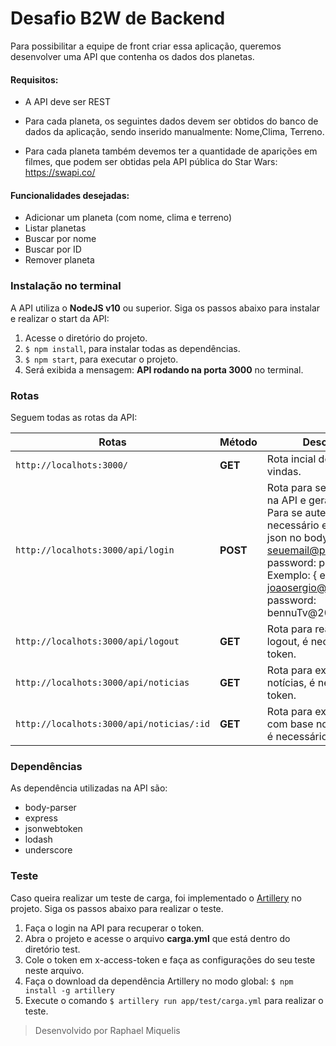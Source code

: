 # Desafio B2W de Backend

Para possibilitar a equipe de front criar essa aplicação, queremos desenvolver uma API que contenha os dados dos planetas.

#### Requisitos:

- A API deve ser REST

- Para cada planeta, os seguintes dados devem ser obtidos do banco de dados da aplicação, sendo inserido manualmente: Nome,Clima, Terreno.

- Para cada planeta também devemos ter a quantidade de aparições em filmes, que podem ser obtidas pela API pública do Star Wars: https://swapi.co/

#### Funcionalidades desejadas:

- Adicionar um planeta (com nome, clima e terreno)
- Listar planetas
- Buscar por nome
- Buscar por ID
- Remover planeta

### Instalação no terminal

A API utiliza o **NodeJS v10** ou superior.
Siga os passos abaixo para instalar e realizar o start da API:

1. Acesse o diretório do projeto.
2. `$ npm install`, para instalar todas as dependências.
3. `$ npm start`, para executar o projeto.
4. Será exibida a mensagem: **API rodando na porta 3000** no terminal.

### Rotas

Seguem todas as rotas da API:

| Rotas                                    | Método   | Descrição                                                                                                                                                                                                                            |
| ---------------------------------------- | -------- | ------------------------------------------------------------------------------------------------------------------------------------------------------------------------------------------------------------------------------------ |
| `http://localhots:3000/`                 | **GET**  | Rota incial de boas vindas.                                                                                                                                                                                                          |
| `http://localhots:3000/api/login`        | **POST** | Rota para se autenticar na API e gerar o token. Para se autenticar será necessário enviar um json no body com {email: seuemail@provedor.com, password: password}. Exemplo: { email: joaosergio@outlook.com, password: bennuTv@2018 } |
| `http://localhots:3000/api/logout`       | **GET**  | Rota para realizar o logout, é necessário o token.                                                                                                                                                                                   |
| `http://localhots:3000/api/noticias`     | **GET**  | Rota para exibir todas as notícias, é necessário o token.                                                                                                                                                                            |
| `http://localhots:3000/api/noticias/:id` | **GET**  | Rota para exibir a notícia com base no **id** passado, é necessário o token.                                                                                                                                                         |

### Dependências

As dependência utilizadas na API são:

- body-parser
- express
- jsonwebtoken
- lodash
- underscore

### Teste

Caso queira realizar um teste de carga, foi implementado o [Artillery](https://artillery.io/) no projeto. Siga os passos abaixo para realizar o teste.

1. Faça o login na API para recuperar o token.
2. Abra o projeto e acesse o arquivo **carga.yml** que está dentro do diretório test.
3. Cole o token em x-access-token e faça as configurações do seu teste neste arquivo.
4. Faça o download da dependência Artillery no modo global: `$ npm install -g artillery`
5. Execute o comando `$ artillery run app/test/carga.yml` para realizar o teste.

> Desenvolvido por Raphael Miquelis

